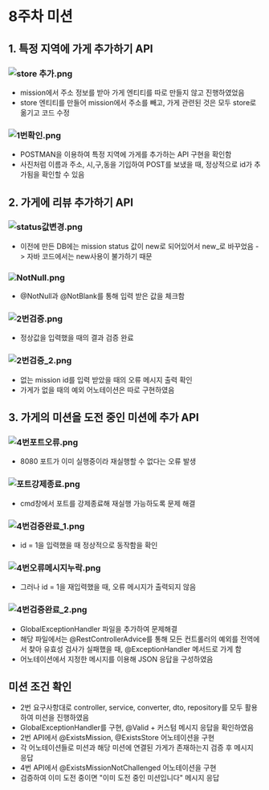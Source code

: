 # 8주차 미션

## 1. 특정 지역에 가게 추가하기 API
### ![store 추가.png](../../../../Users/%EB%B0%95%EC%9D%80%EC%84%9C/Documents/%EC%B9%B4%EC%B9%B4%EC%98%A4%ED%86%A1%20%EB%B0%9B%EC%9D%80%20%ED%8C%8C%EC%9D%BC/store%20%EC%B6%94%EA%B0%80.png)
- mission에서 주소 정보를 받아 가게 엔티티를 따로 만들지 않고 진행하였었음
- store 엔티티를 만들어 mission에서 주소를 빼고, 가게 관련된 것은 모두 store로 옮기고 코드 수정

### ![1번확인.png](../../../../Users/%EB%B0%95%EC%9D%80%EC%84%9C/Documents/%EC%B9%B4%EC%B9%B4%EC%98%A4%ED%86%A1%20%EB%B0%9B%EC%9D%80%20%ED%8C%8C%EC%9D%BC/1%EB%B2%88%ED%99%95%EC%9D%B8.png)
- POSTMAN을 이용하여 특정 지역에 가게를 추가하는 API 구현을 확인함
- 사진처럼 이름과 주소, 시,구,동을 기입하여 POST를 보냈을 때, 정상적으로 id가 추가됨을 확인할 수 있음


## 2. 가게에 리뷰 추가하기 API
### ![status값변경.png](../../../../Users/%EB%B0%95%EC%9D%80%EC%84%9C/Documents/%EC%B9%B4%EC%B9%B4%EC%98%A4%ED%86%A1%20%EB%B0%9B%EC%9D%80%20%ED%8C%8C%EC%9D%BC/status%EA%B0%92%EB%B3%80%EA%B2%BD.png)
- 이전에 만든 DB에는 mission status 값이 new로 되어있어서 new_로 바꾸었음 -> 자바 코드에서는 new사용이 불가하기 때문

### ![NotNull.png](../../../../Users/%EB%B0%95%EC%9D%80%EC%84%9C/Documents/%EC%B9%B4%EC%B9%B4%EC%98%A4%ED%86%A1%20%EB%B0%9B%EC%9D%80%20%ED%8C%8C%EC%9D%BC/NotNull.png)
- @NotNull과 @NotBlank를 통해 입력 받은 값을 체크함 

### ![2번검증.png](../../../../Users/%EB%B0%95%EC%9D%80%EC%84%9C/Documents/%EC%B9%B4%EC%B9%B4%EC%98%A4%ED%86%A1%20%EB%B0%9B%EC%9D%80%20%ED%8C%8C%EC%9D%BC/2%EB%B2%88%EA%B2%80%EC%A6%9D.png)
- 정상값을 입력했을 때의 결과 검증 완료

### ![2번검증_2.png](../../../../Users/%EB%B0%95%EC%9D%80%EC%84%9C/Documents/%EC%B9%B4%EC%B9%B4%EC%98%A4%ED%86%A1%20%EB%B0%9B%EC%9D%80%20%ED%8C%8C%EC%9D%BC/2%EB%B2%88%EA%B2%80%EC%A6%9D_2.png)
- 없는 mission id를 입력 받았을 때의 오류 메시지 출력 확인
- 가게가 없을 때의 예외 어노테이션은 따로 구현하였음

## 3. 가게의 미션을 도전 중인 미션에 추가 API 
### ![4번포트오류.png](../../../../Users/%EB%B0%95%EC%9D%80%EC%84%9C/Documents/%EC%B9%B4%EC%B9%B4%EC%98%A4%ED%86%A1%20%EB%B0%9B%EC%9D%80%20%ED%8C%8C%EC%9D%BC/4%EB%B2%88%ED%8F%AC%ED%8A%B8%EC%98%A4%EB%A5%98.png)
- 8080 포트가 이미 실행중이라 재실행할 수 없다는 오류 발생

### ![포트강제종료.png](../../../../Users/%EB%B0%95%EC%9D%80%EC%84%9C/Documents/%EC%B9%B4%EC%B9%B4%EC%98%A4%ED%86%A1%20%EB%B0%9B%EC%9D%80%20%ED%8C%8C%EC%9D%BC/%ED%8F%AC%ED%8A%B8%EA%B0%95%EC%A0%9C%EC%A2%85%EB%A3%8C.png)
- cmd창에서 포트를 강제종료해 재실행 가능하도록 문제 해결

### ![4번검증완료_1.png](../../../../Users/%EB%B0%95%EC%9D%80%EC%84%9C/Documents/%EC%B9%B4%EC%B9%B4%EC%98%A4%ED%86%A1%20%EB%B0%9B%EC%9D%80%20%ED%8C%8C%EC%9D%BC/4%EB%B2%88%EA%B2%80%EC%A6%9D%EC%99%84%EB%A3%8C_1.png)
- id = 1을 입력했을 때 정상적으로 동작함을 확인

### ![4번오류메시지누락.png](../../../../Users/%EB%B0%95%EC%9D%80%EC%84%9C/Documents/%EC%B9%B4%EC%B9%B4%EC%98%A4%ED%86%A1%20%EB%B0%9B%EC%9D%80%20%ED%8C%8C%EC%9D%BC/4%EB%B2%88%EC%98%A4%EB%A5%98%EB%A9%94%EC%8B%9C%EC%A7%80%EB%88%84%EB%9D%BD.png)
- 그러나 id = 1을 재입력했을 때, 오류 메시지가 출력되지 않음

### ![4번검증완료_2.png](../../../../Users/%EB%B0%95%EC%9D%80%EC%84%9C/Documents/%EC%B9%B4%EC%B9%B4%EC%98%A4%ED%86%A1%20%EB%B0%9B%EC%9D%80%20%ED%8C%8C%EC%9D%BC/4%EB%B2%88%EA%B2%80%EC%A6%9D%EC%99%84%EB%A3%8C_2.png)
- GlobalExceptionHandler 파일을 추가하여 문제해결
- 해당 파일에서는 @RestControllerAdvice를 통해 모든 컨트롤러의 예외를 전역에서 찾아 유효성 검사가 실패했을 때, @ExceptionHandler 메서드로 가게 함
- 어노테이션에서 지정한 메시지를 이용해 JSON 응답을 구성하였음


## 미션 조건 확인
- 2번 요구사항대로 controller, service, converter, dto, repository를 모두 활용하여 미션을 진행하였음
- GlobalExceptionHandler를 구현, @Valid + 커스텀 메시지 응답을 확인하였음
- 2번 API에서 @ExistsMission, @ExistsStore 어노테이션을 구현
- 각 어노테이션들로 미션과 해당 미션에 연결된 가게가 존재하는지 검증 후 메시지 응답
- 4번 API에서 @ExistsMissionNotChallenged 어노테이션을 구현
- 검증하여 이미 도전 중이면 "이미 도전 중인 미션입니다" 메시지 응답
